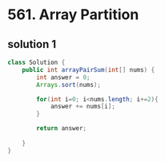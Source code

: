 # 561. Array Partition

## solution 1

```java
class Solution {
    public int arrayPairSum(int[] nums) {
        int answer = 0;
        Arrays.sort(nums);

        for(int i=0; i<nums.length; i+=2){
            answer += nums[i];
        }

        return answer;
        
    }
}
```